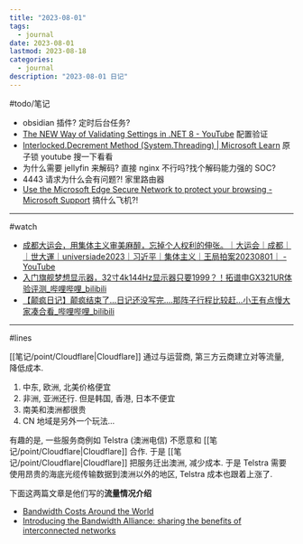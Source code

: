 ```yaml
---
title: "2023-08-01"
tags:
  - journal
date: 2023-08-01
lastmod: 2023-08-18
categories:
  - journal
description: "2023-08-01 日记"
---
```


#todo/笔记  

- obsidian 插件? 定时后台任务?
- [The NEW Way of Validating Settings in .NET 8 - YouTube](https://www.youtube.com/watch?v=mO0fwvnnzbU) 配置验证
- [Interlocked.Decrement Method (System.Threading) | Microsoft Learn](https://learn.microsoft.com/en-us/dotnet/api/system.threading.interlocked.decrement?view=net-7.0) 原子锁 youtube 搜一下看看
- 为什么需要 jellyfin 来解码? 直接 nginx 不行吗?找个解码能力强的 SOC?
- 4443 请求为什么会有问题?! 家里路由器
- [Use the Microsoft Edge Secure Network to protect your browsing - Microsoft Support](https://support.microsoft.com/en-us/topic/use-the-microsoft-edge-secure-network-to-protect-your-browsing-885472e2-7847-4d89-befb-c80d3dda6318) 搞什么飞机?!

---

#watch

- [成都大运会，用集体主义审美麻醉，忘掉个人权利的伸张。｜大运会｜成都｜｜世大運｜universiade2023｜习近平｜集体主义｜王局拍案20230801｜ - YouTube](https://www.youtube.com/watch?v=brD85AfrsZo)
- [入门旗舰梦想显示器，32寸4k144Hz显示器只要1999？！拓谱申GX321UR体验评测\_哔哩哔哩\_bilibili](https://www.bilibili.com/video/BV1wk4y1G7hu/?spm_id_from=top_right_bar_window_dynamic.content.click&vd_source=3f8a7a9cfa796e140d94e90eb3af4c90)
- [【颠疯日记】颠疯结束了…日记还没写完....那阵子行程比较赶…小王有点慢大家凑合看\_哔哩哔哩\_bilibili](https://www.bilibili.com/video/BV1RV4y1v7vX/?spm_id_from=top_right_bar_window_dynamic.content.click&vd_source=3f8a7a9cfa796e140d94e90eb3af4c90)

---

#lines

[[笔记/point/Cloudflare|Cloudflare]] 通过与运营商, 第三方云商建立对等流量, 降低成本.

1. 中东, 欧洲, 北美价格便宜
2. 非洲, 亚洲还行. 但是韩国, 香港, 日本不便宜
3. 南美和澳洲都很贵
4. CN 地域是另外一个玩法...

有趣的是, 一些服务商例如 Telstra (澳洲电信) 不愿意和 [[笔记/point/Cloudflare|Cloudflare]] 合作. 于是 [[笔记/point/Cloudflare|Cloudflare]] 把服务迁出澳洲, 减少成本. 于是 Telstra 需要使用昂贵的海底光缆传输数据到澳洲以外的地区, Telstra 成本也跟着上涨了.

下面这两篇文章是他们写的**流量情况介绍**

- [Bandwidth Costs Around the World](https://blog.cloudflare.com/bandwidth-costs-around-the-world/)
- [Introducing the Bandwidth Alliance: sharing the benefits of interconnected networks](https://blog.cloudflare.com/bandwidth-alliance/)
